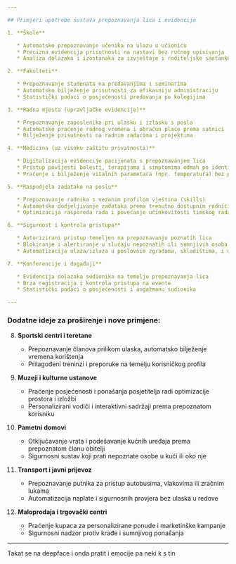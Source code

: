```yaml
---

## Primjeri upotrebe sustava prepoznavanja lica i evidencije

1. **Škole**

   * Automatsko prepoznavanje učenika na ulazu u učionicu
   * Precizna evidencija prisutnosti na nastavi bez ručnog upisivanja
   * Analiza dolazaka i izostanaka za izvještaje i roditeljske sastanke

2. **Fakulteti**

   * Prepoznavanje studenata na predavanjima i seminarima
   * Automatsko bilježenje prisutnosti za efikasniju administraciju
   * Statistički podaci o posjećenosti predavanja po kolegijima

3. **Radna mjesta (upravljačke evidencije)**

   * Prepoznavanje zaposlenika pri ulasku i izlasku s posla
   * Automatsko praćenje radnog vremena i obračun plaće prema satnici
   * Bilježenje prisutnosti na radnim zadacima i projektima

4. **Medicina (uz visoku zaštitu privatnosti)**

   * Digitalizacija evidencije pacijenata s prepoznavanjem lica
   * Pristup povijesti bolesti, terapijama i simptomima odmah po identifikaciji
   * Praćenje i bilježenje vitalnih parametara (npr. temperatura) bez papirnate administracije

5. **Raspodjela zadataka na poslu**

   * Prepoznavanje radnika s vezanim profilom vještina (skills)
   * Automatsko dodjeljivanje zadataka prema trenutno dostupnim radnicima i njihovim kompetencijama
   * Optimizacija rasporeda rada i povećanje učinkovitosti timskog rada

6. **Sigurnost i kontrola pristupa**

   * Autorizirani pristup temeljen na prepoznavanju poznatih lica
   * Blokiranje i alertiranje u slučaju nepoznatih ili sumnjivih osoba u sigurnosnim zonama
   * Automatizacija ulaza/izlaza u poslovnim zgradama, skladištima, i drugim osjetljivim prostorima

7. **Konferencije i događaji**

   * Evidencija dolazaka sudionika na temelju prepoznavanja lica
   * Brza registracija i kontrola pristupa na evente
   * Statistički podaci o posjećenosti i angažmanu sudionika

---
```


### Dodatne ideje za proširenje i nove primjene:

8. **Sportski centri i teretane**

   * Prepoznavanje članova prilikom ulaska, automatsko bilježenje vremena korištenja
   * Prilagođeni treninzi i preporuke na temelju korisničkog profila

9. **Muzeji i kulturne ustanove**

   * Praćenje posjećenosti i ponašanja posjetitelja radi optimizacije prostora i izložbi
   * Personalizirani vodiči i interaktivni sadržaji prema prepoznatom korisniku

10. **Pametni domovi**

    * Otključavanje vrata i podešavanje kućnih uređaja prema prepoznatom članu obitelji
    * Sigurnosni sustav koji prati nepoznate osobe u kući ili oko nje

11. **Transport i javni prijevoz**

    * Prepoznavanje putnika za pristup autobusima, vlakovima ili zračnim lukama
    * Automatizacija naplate i sigurnosnih provjera bez ulaska u redove

12. **Maloprodaja i trgovački centri**

    * Praćenje kupaca za personalizirane ponude i marketinške kampanje
    * Sigurnosni nadzor protiv krađe i sumnjivog ponašanja

---

Takat se na deepface i onda pratit i emocije pa neki k s tin
